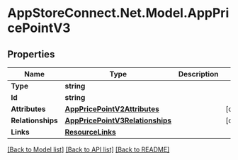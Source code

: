 # AppStoreConnect.Net.Model.AppPricePointV3

## Properties

Name | Type | Description | Notes
------------ | ------------- | ------------- | -------------
**Type** | **string** |  | 
**Id** | **string** |  | 
**Attributes** | [**AppPricePointV2Attributes**](AppPricePointV2Attributes.md) |  | [optional] 
**Relationships** | [**AppPricePointV3Relationships**](AppPricePointV3Relationships.md) |  | [optional] 
**Links** | [**ResourceLinks**](ResourceLinks.md) |  | 

[[Back to Model list]](../README.md#documentation-for-models) [[Back to API list]](../README.md#documentation-for-api-endpoints) [[Back to README]](../README.md)

